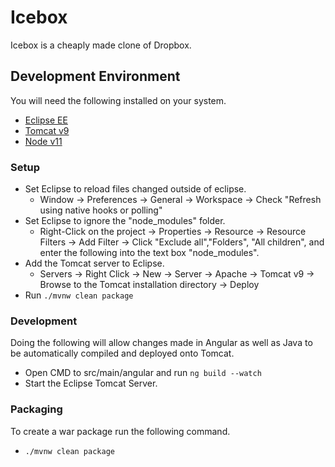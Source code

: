 # Icebox
Icebox is a cheaply made clone of Dropbox.

## Development Environment
You will need the following installed on your system.
- [Eclipse EE](https://www.eclipse.org/downloads/packages/release/2018-12/r/eclipse-ide-enterprise-java-developers)
- [Tomcat v9](https://tomcat.apache.org/download-90.cgi)
- [Node v11](https://nodejs.org/en/)

### Setup
- Set Eclipse to reload files changed outside of eclipse.
    - Window -> Preferences -> General -> Workspace -> Check "Refresh using native hooks or polling"
- Set Eclipse to ignore the "node_modules" folder.
    - Right-Click on the project -> Properties -> Resource -> Resource Filters -> Add Filter -> Click "Exclude all","Folders", "All children", and enter the following into the text box "node_modules".
- Add the Tomcat server to Eclipse.
    - Servers -> Right Click -> New -> Server -> Apache -> Tomcat v9 -> Browse to the Tomcat installation directory -> Deploy
- Run `./mvnw clean package`   

### Development
Doing the following will allow changes made in Angular as well as Java to be automatically compiled and deployed onto Tomcat.
- Open CMD to src/main/angular and run `ng build --watch`
- Start the Eclipse Tomcat Server.

### Packaging
To create a war package run the following command.
- `./mvnw clean package`
